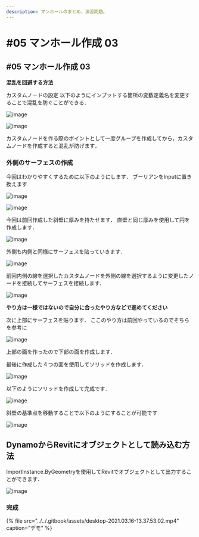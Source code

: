 ```yaml
---
description: マンホールのまとめ、演習問題。
---
```


# \#05 マンホール作成 03

## \#05 マンホール作成 03

**混乱を回避する方法**

カスタムノードの設定 以下のようにインプットする箇所の変数定義名を変更することで混乱を防ぐことができる．

![image](https://user-images.githubusercontent.com/48234687/103401626-f9008e80-4b8c-11eb-8fe5-2ebcea69a23c.png)

![image](https://user-images.githubusercontent.com/48234687/103401798-bbe8cc00-4b8d-11eb-893e-ccbd2251669d.png)

カスタムノードを作る際のポイントとして一度グループを作成してから，カスタムノードを作成すると混乱が防げます．

### 外側のサーフェスの作成

今回はわかりやすくするために以下のようにします． ブーリアンをInputに置き換えます

![image](https://user-images.githubusercontent.com/48234687/103475567-91974880-4df1-11eb-9a81-0ea00d2f6363.png)

![image](https://user-images.githubusercontent.com/48234687/103475605-dfac4c00-4df1-11eb-8832-dd80fa7029ec.png)

今回は前回作成した斜壁に厚みを持たせます． 直壁と同じ厚みを使用して円を作成します．

![image](https://user-images.githubusercontent.com/48234687/103475891-91e51300-4df4-11eb-8854-53ba288d13ce.png)

外側も内側と同様にサーフェスを貼っていきます．

![image](https://user-images.githubusercontent.com/48234687/103475997-5c8cf500-4df5-11eb-9fb4-eb168e15ae2e.png)

前回内側の線を選択したカスタムノードを外側の線を選択するように変更したノードを接続してサーフェスを接続します．

![image](https://user-images.githubusercontent.com/48234687/103476189-e5586080-4df6-11eb-88e6-f635f9a1a90c.png)

**やり方は一様ではないので自分に合ったやり方などで進めてください**

次に上部にサーフェスを貼ります． ここのやり方は前回やっているのでそちらを参考に

![image](https://user-images.githubusercontent.com/48234687/103476336-fe154600-4df7-11eb-9c97-61be2fd8fec6.png)

上部の面を作ったので下部の面を作成します．

最後に作成した４つの面を使用してソリッドを作成します．

![image](https://user-images.githubusercontent.com/48234687/103476412-a4614b80-4df8-11eb-8942-441699e542b9.png)

以下のようにソリッドを作成して完成です．

![image](https://user-images.githubusercontent.com/48234687/103476444-0326c500-4df9-11eb-85b3-267a8f808edc.png)

斜壁の基準点を移動することで以下のようにすることが可能です

![image](https://user-images.githubusercontent.com/48234687/103476470-716b8780-4df9-11eb-9dd2-07dbc849560f.png)

## DynamoからRevitにオブジェクトとして読み込む方法

ImportInstance.ByGeometryを使用してRevitでオブジェクトとして出力することができます．



![image](https://user-images.githubusercontent.com/48234687/103402704-ea1bdb00-4b90-11eb-9eec-43b1aaabb55e.png)

### 完成

{% file src="../../.gitbook/assets/desktop-2021.03.16-13.37.53.02.mp4" caption="デモ" %}

